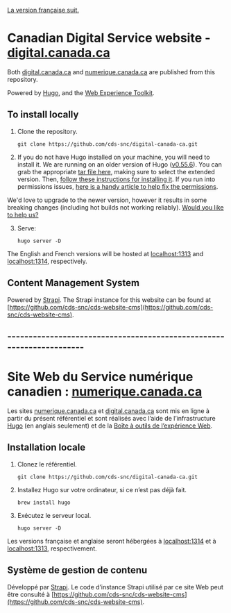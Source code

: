 [La version française suit.](#---------------------------------------------------------------------)

# Canadian Digital Service website - [digital.canada.ca](https://digital.canada.ca)

Both [digital.canada.ca](https://digital.canada.ca) and [numerique.canada.ca](https://numerique.canada.ca) are published from this repository.

Powered by [Hugo](https://gohugo.io/), and the [Web Experience Toolkit](https://github.com/wet-boew/wet-boew/).

## To install locally

1. Clone the repository.

    ```
    git clone https://github.com/cds-snc/digital-canada-ca.git
    ```

2. If you do not have Hugo installed on your machine, you will need to install it. We are running on an older version of Hugo ([v0.55.6](https://github.com/gohugoio/hugo/releases/tag/v0.55.6)). You can grab the appropriate [tar file here](https://github.com/gohugoio/hugo/releases/tag/v0.55.6), making sure to select the extended version. Then, [follow these instructions for installing it](https://bwaycer.github.io/hugo_tutorial.hugo/tutorials/installing-on-mac/#from-tarball). If you run into permissions issues, [here is a handy article to help fix the permissions](https://codewithhugo.com/catalina-permission-command-line-fix/).

We'd love to upgrade to the newer version, however it results in some breaking changes (including hot builds not working reliably). [Would you like to help us?](https://github.com/cds-snc/digital-canada-ca/issues/2052)

3. Serve:

    ```
    hugo server -D 
    ```

The English and French versions will be hosted at [localhost:1313](http://localhost:1313) and [localhost:1314](http://localhost:1314), respectively.

## Content Management System

Powered by [Strapi](https://strapi.io/). The Strapi instance for this website can be found at [https://github.com/cds-snc/cds-website-cms](https://github.com/cds-snc/cds-website-cms).



## ---------------------------------------------------------------------

# Site Web du Service numérique canadien : [numerique.canada.ca](https://numerique.canada.ca)

Les sites [numerique.canada.ca](https://numerique.canada.ca) et [digital.canada.ca](https://digital.canada.ca) sont mis en ligne à partir du présent référentiel et sont réalisés avec l’aide de l’infrastructure [Hugo](https://gohugo.io/) (en anglais seulement) et de la [Boîte à outils de l’expérience Web](https://github.com/wet-boew/wet-boew/).

## Installation locale

1. Clonez le référentiel.

    ```
    git clone https://github.com/cds-snc/digital-canada-ca.git
    ```

2. Installez Hugo sur votre ordinateur, si ce n’est pas déjà fait.

    ```
    brew install hugo
    ```

3. Exécutez le serveur local.

    ```
    hugo server -D
    ```

Les versions française et anglaise seront hébergées à [localhost:1314](http://localhost:1314) et à [localhost:1313](http://localhost:1313), respectivement.

## Système de gestion de contenu

Développé par [Strapi](https://strapi.io/). Le code d’instance Strapi utilisé par ce site Web peut être consulté à [https://github.com/cds-snc/cds-website-cms](https://github.com/cds-snc/cds-website-cms).
